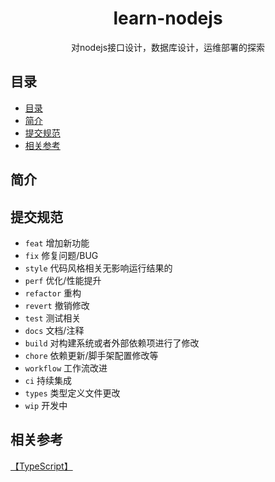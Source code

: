 <div align="center">
  <h1>learn-nodejs</h1>
  <p>对nodejs接口设计，数据库设计，运维部署的探索</p>
</div>

## 目录

- [目录](#目录)
- [简介](#简介)
- [提交规范](#提交规范)
- [相关参考](#相关参考)

## 简介

## 提交规范

- `feat` 增加新功能
- `fix` 修复问题/BUG
- `style` 代码风格相关无影响运行结果的
- `perf` 优化/性能提升
- `refactor` 重构
- `revert` 撤销修改
- `test` 测试相关
- `docs` 文档/注释
- `build` 对构建系统或者外部依赖项进行了修改
- `chore` 依赖更新/脚手架配置修改等
- `workflow` 工作流改进
- `ci` 持续集成
- `types` 类型定义文件更改
- `wip` 开发中


## 相关参考




[【TypeScript】](https://juejin.cn/book/7086408430491172901/section/7086435924271169550)

